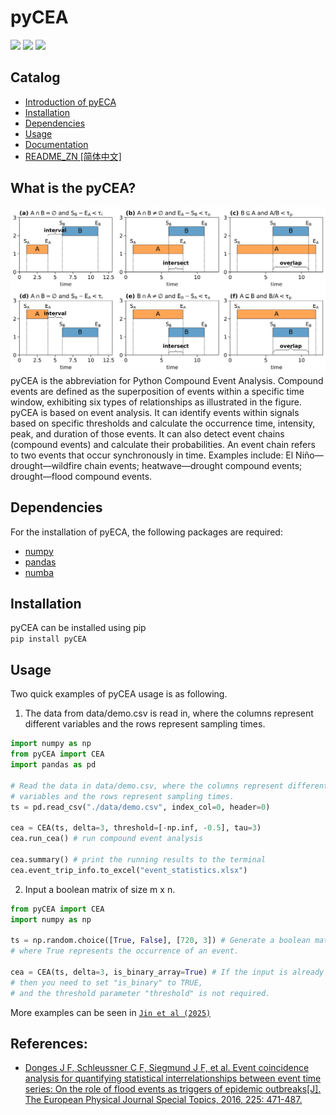 # pyCEA
[![](https://img.shields.io/badge/Host-pyCEA%2FREADME-orange)](https://github.com/Koni2020/pyCEA/blob/master/README.md)
![](https://img.shields.io/badge/Python-3.10-blue)
![](https://img.shields.io/badge/Status-Building-green)
## Catalog
- [Introduction of pyECA](#what-is-the-pycea)
- [Installation](#installation)
- [Dependencies](#dependencies)
- [Usage](#usage)
- [Documentation](readme/DOCUMENTATION_CN.md)
- [README_ZN [简体中文]](readme/README_CN.md)
## What is the pyCEA?
![compound events relationship](./readme/compound_events_relationship.svg)
pyCEA is the abbreviation for Python Compound Event Analysis. 
Compound events are defined as the superposition of events within a specific time window, exhibiting six types of relationships as illustrated in the figure.
pyCEA is based on event analysis. It can identify events within signals based on specific thresholds and calculate the occurrence time, intensity, peak, and duration of those events. 
It can also detect event chains (compound events) and calculate their probabilities. An event chain refers to two events that occur synchronously in time. 
Examples include: El Niño—drought—wildfire chain events; heatwave—drought compound events; drought—flood compound events.
## Dependencies
For the installation of pyECA, the following packages are required:
* [numpy](https://numpy.org/)
* [pandas]()
* [numba]()

## Installation
pyCEA can be installed using pip\
```pip install pyCEA```
## Usage
Two quick examples of pyCEA usage is as following. 
1. The data from data/demo.csv is read in, 
where the columns represent different variables and the rows represent sampling times.
```python
import numpy as np
from pyCEA import CEA
import pandas as pd

# Read the data in data/demo.csv, where the columns represent different 
# variables and the rows represent sampling times.
ts = pd.read_csv("./data/demo.csv", index_col=0, header=0)

cea = CEA(ts, delta=3, threshold=[-np.inf, -0.5], tau=3) 
cea.run_cea() # run compound event analysis

cea.summary() # print the running results to the terminal
cea.event_trip_info.to_excel("event_statistics.xlsx")
```
2. Input a boolean matrix of size m x n.

```python
from pyCEA import CEA
import numpy as np

ts = np.random.choice([True, False], [720, 3]) # Generate a boolean matrix, 
# where True represents the occurrence of an event.

cea = CEA(ts, delta=3, is_binary_array=True) # If the input is already a boolean matrix,
# then you need to set "is_binary" to TRUE, 
# and the threshold parameter "threshold" is not required.
```
More examples can be seen in [`Jin et al (2025)`](tutorial/compound_event_analysis.ipynb)

## References:
* [Donges J F, Schleussner C F, Siegmund J F, et al. Event coincidence analysis for quantifying statistical interrelationships between event time series: On the role of flood events as triggers of epidemic outbreaks[J]. The European Physical Journal Special Topics, 2016, 225: 471-487.](https://link.springer.com/article/10.1140/epjst/e2015-50233-y)